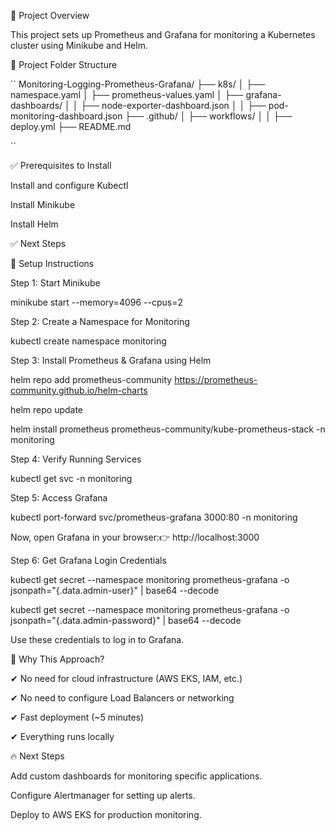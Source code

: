 📌 Project Overview

This project sets up Prometheus and Grafana for monitoring a Kubernetes cluster using Minikube and Helm.

📂 Project Folder Structure

``
Monitoring-Logging-Prometheus-Grafana/
├── k8s/
│   ├── namespace.yaml
│   ├── prometheus-values.yaml
│   ├── grafana-dashboards/
│   │   ├── node-exporter-dashboard.json
│   │   ├── pod-monitoring-dashboard.json
├── .github/
│   ├── workflows/
│   │   ├── deploy.yml
├── README.md

``

✅ Prerequisites to Install

Install and configure Kubectl

Install Minikube

Install Helm

✅ Next Steps

🚀 Setup Instructions

Step 1: Start Minikube

minikube start --memory=4096 --cpus=2

Step 2: Create a Namespace for Monitoring

kubectl create namespace monitoring

Step 3: Install Prometheus & Grafana using Helm

helm repo add prometheus-community https://prometheus-community.github.io/helm-charts

helm repo update

helm install prometheus prometheus-community/kube-prometheus-stack -n monitoring

Step 4: Verify Running Services

kubectl get svc -n monitoring

Step 5: Access Grafana

kubectl port-forward svc/prometheus-grafana 3000:80 -n monitoring

Now, open Grafana in your browser:👉 http://localhost:3000

Step 6: Get Grafana Login Credentials

kubectl get secret --namespace monitoring prometheus-grafana -o jsonpath="{.data.admin-user}" | base64 --decode

kubectl get secret --namespace monitoring prometheus-grafana -o jsonpath="{.data.admin-password}" | base64 --decode

Use these credentials to log in to Grafana.

🎯 Why This Approach?

✔ No need for cloud infrastructure (AWS EKS, IAM, etc.)

✔ No need to configure Load Balancers or networking

✔ Fast deployment (~5 minutes)

✔ Everything runs locally

🔥 Next Steps

Add custom dashboards for monitoring specific applications.

Configure Alertmanager for setting up alerts.

Deploy to AWS EKS for production monitoring.



